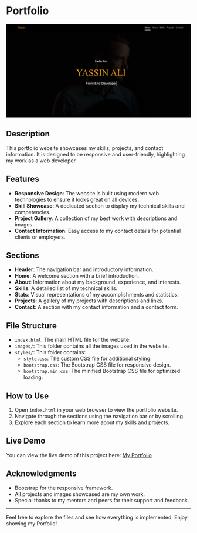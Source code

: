 # Portfolio

![Portfolio](portfolio.png)

## Description
This portfolio website showcases my skills, projects, and contact information. It is designed to be responsive and user-friendly, highlighting my work as a web developer.

## Features
- **Responsive Design**: The website is built using modern web technologies to ensure it looks great on all devices.
- **Skill Showcase**: A dedicated section to display my technical skills and competencies.
- **Project Gallery**: A collection of my best work with descriptions and images.
- **Contact Information**: Easy access to my contact details for potential clients or employers.

## Sections
- **Header**: The navigation bar and introductory information.
- **Home**: A welcome section with a brief introduction.
- **About**: Information about my background, experience, and interests.
- **Skills**: A detailed list of my technical skills.
- **Stats**: Visual representations of my accomplishments and statistics.
- **Projects**: A gallery of my projects with descriptions and links.
- **Contact**: A section with my contact information and a contact form.

## File Structure
- `index.html`: The main HTML file for the website.
- `images/`: This folder contains all the images used in the website.
- `styles/`: This folder contains:
  - `style.css`: The custom CSS file for additional styling.
  - `bootstrap.css`: The Bootstrap CSS file for responsive design.
  - `bootstrap.min.css`: The minified Bootstrap CSS file for optimized loading.

## How to Use
1. Open `index.html` in your web browser to view the portfolio website.
2. Navigate through the sections using the navigation bar or by scrolling.
3. Explore each section to learn more about my skills and projects.

## Live Demo
You can view the live demo of this project here: [My Portfolio](https://yassenali.github.io/Portfolio2/)

## Acknowledgments
- Bootstrap for the responsive framework.
- All projects and images showcased are my own work.
- Special thanks to my mentors and peers for their support and feedback.

---

Feel free to explore the files and see how everything is implemented. Enjoy showing my Porfolio!
